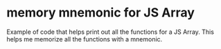 # memory mnemonic for JS Array

Example of code that helps print out all the functions for a JS Array. This helps me memorize all the functions with a mnemonic.
